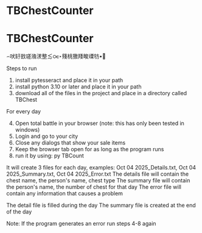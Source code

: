 ﻿# TBChestCounter
# TBChestCounter

⌢吠䍂敨瑳潃湵整≲ഠ∊‣䉔桃獥䍴畯瑮牥•਍

Steps to run
1. install pytesseract and place it in your path
2. install python 3.10 or later and place it in your path
3. download all of the files in the project and place in a directory called TBChest

For every day

4. Open total battle in your browser (note: this has only been tested in windows)
5. Login and go to your city
6. Close any dialogs that show your sale items
7. Keep the browser tab open for as long as the program runs
8. run it by using: py TBCount

It will create 3 files for each day, examples: Oct 04 2025_Details.txt, Oct 04 2025_Summary.txt, Oct 04 2025_Error.txt 
The details file will contain the chest name, the person's name, chest type
The summary file will contain the person's name, the number of chest for that day
The error file will contain any information that causes a problem

The detail file is filled during the day
The summary file is created at the end of the day

Note: If the program generates an error run steps 4-8 again 
